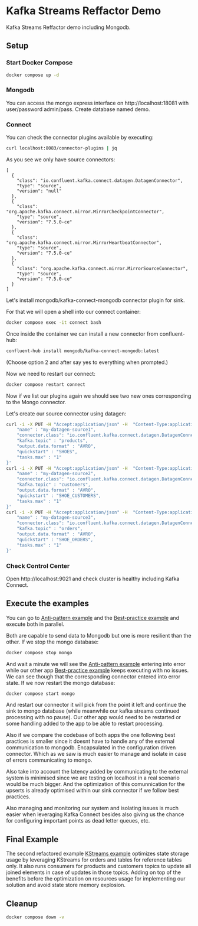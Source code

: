 # Kafka Streams Reffactor Demo

Kafka Streams Reffactor demo including Mongodb.

## Setup

### Start Docker Compose

```bash
docker compose up -d
```

### Mongodb

You can access the mongo express interface on http://localhost:18081 with user/password admin/pass. Create database named demo.

### Connect

You can check the connector plugins available by executing:

```bash
curl localhost:8083/connector-plugins | jq
```

As you see we only have source connectors:

```text
[
  {
    "class": "io.confluent.kafka.connect.datagen.DatagenConnector",
    "type": "source",
    "version": "null"
  },
  {
    "class": "org.apache.kafka.connect.mirror.MirrorCheckpointConnector",
    "type": "source",
    "version": "7.5.0-ce"
  },
  {
    "class": "org.apache.kafka.connect.mirror.MirrorHeartbeatConnector",
    "type": "source",
    "version": "7.5.0-ce"
  },
  {
    "class": "org.apache.kafka.connect.mirror.MirrorSourceConnector",
    "type": "source",
    "version": "7.5.0-ce"
  }
]
```

Let's install mongodb/kafka-connect-mongodb connector plugin for sink.

For that we will open a shell into our connect container:

```bash
docker compose exec -it connect bash
```

Once inside the container we can install a new connector from confluent-hub:

```bash
confluent-hub install mongodb/kafka-connect-mongodb:latest
```

(Choose option 2 and after say yes to everything when prompted.)

Now we need to restart our connect:

```bash
docker compose restart connect
```

Now if we list our plugins again we should see two new ones corresponding to the Mongo connector.

Let's create our source connector using datagen:

```bash
curl -i -X PUT -H "Accept:application/json" -H  "Content-Type:application/json" http://localhost:8083/connectors/my-datagen-source1/config -d '{
    "name" : "my-datagen-source1",
    "connector.class": "io.confluent.kafka.connect.datagen.DatagenConnector",
    "kafka.topic" : "products",
    "output.data.format" : "AVRO",
    "quickstart" : "SHOES",
    "tasks.max" : "1"
}'
curl -i -X PUT -H "Accept:application/json" -H  "Content-Type:application/json" http://localhost:8083/connectors/my-datagen-source2/config -d '{
    "name" : "my-datagen-source2",
    "connector.class": "io.confluent.kafka.connect.datagen.DatagenConnector",
    "kafka.topic" : "customers",
    "output.data.format" : "AVRO",
    "quickstart" : "SHOE_CUSTOMERS",
    "tasks.max" : "1"
}'
curl -i -X PUT -H "Accept:application/json" -H  "Content-Type:application/json" http://localhost:8083/connectors/my-datagen-source3/config -d '{
    "name" : "my-datagen-source3",
    "connector.class": "io.confluent.kafka.connect.datagen.DatagenConnector",
    "kafka.topic" : "orders",
    "output.data.format" : "AVRO",
    "quickstart" : "SHOE_ORDERS",
    "tasks.max" : "1"
}'
```

### Check Control Center

Open http://localhost:9021 and check cluster is healthy including Kafka Connect.

## Execute the examples

You can go to [Anti-pattern example](./kafkaStreamsRefactor0/README.md) and the [Best-practice example](./kafkaStreamsRefactor1/README.md) and execute both in parallel.

Both are capable to send data to Mongodb but one is more resilient than the other. If we stop the mongo database:

```bash
docker compose stop mongo
```

And wait a minute we will see the [Anti-pattern example](./kafkaStreamsRefactor0/README.md) entering into error while our other app [Best-practice example](./kafkaStreamsRefactor1/README.md) keeps executing with no issues. We can see though that the corresponding connector entered into error state. If we now restart the mongo database:

```bash
docker compose start mongo
```

And restart our connector it will pick from the point it left and continue the sink to mongo database (while meanwhile our kafka streams continued processing with no pause). Our other app would need to be restarted or some handling added to the app to be able to restart processing.

Also if we compare the codebase of both apps the one following best practices is smaller since it doesnt have to handle any of the external communication to mongodb. Encapsulated in the configuration driven connector. Which as we saw is much easier to manage and isolate in case of errors communicating to mongo.

Also take into account the latency added by communicating to the external system is minimised since we are testing on localhost in a real scenario would be much bigger. And the optimization of this comunnication for the upserts is already optimised within our sink connector if we follow best practices.

Also managing and monitoring our system and isolating issues is much easier when leveraging Kafka Connect besides also giving us the chance for configuring important points as dead letter queues, etc.

## Final Example 

The second refactored example [KStreams example](./kafkaStreamsRefactor2/README.md) optimizes state storage usage by leveraging KStreams for orders and tables for reference tables only. It also runs consumers for products and customers topics to update all joined elements in case of updates in those topics. Adding on top of the benefits before the optimization on resources usage for implementing our solution and avoid state store memory explosion.

## Cleanup

```bash
docker compose down -v
```